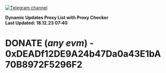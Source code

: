[![Telegram channel](https://img.shields.io/endpoint?url=https://runkit.io/damiankrawczyk/telegram-badge/branches/master?url=https://t.me/n4z4v0d)](https://t.me/n4z4v0d) 

**Dynamic Updates Proxy List with Proxy Checker**  
**Last Updated: 18.12.23 07:40**

# DONATE (_any evm_) - 0xDEADf12DE9A24b47Da0a43E1bA70B8972F5296F2
